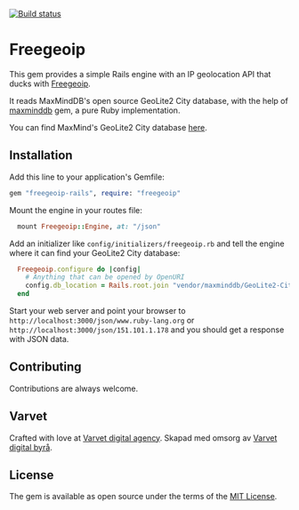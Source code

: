 [![Build status](https://travis-ci.org/varvet/freegeoip-rails.svg?branch=master)](https://travis-ci.org/varvet/freegeoip-rails)

# Freegeoip

This gem provides a simple Rails engine with an IP geolocation API that ducks with [Freegeoip](https://github.com/fiorix/freegeoip).

It reads MaxMindDB's open source GeoLite2 City database, with the help of [maxminddb](https://github.com/yhirose/maxminddb) gem, a pure Ruby implementation.

You can find MaxMind's GeoLite2 City database [here](https://dev.maxmind.com/geoip/geoip2/geolite2/).


## Installation

Add this line to your application's Gemfile:

```ruby
gem "freegeoip-rails", require: "freegeoip"
```

Mount the engine in your routes file:

```ruby
  mount Freegeoip::Engine, at: "/json"
```

Add an initializer like `config/initializers/freegeoip.rb` and tell the engine where it can find your GeoLite2 City database:

```ruby
  Freegeoip.configure do |config|
    # Anything that can be opened by OpenURI
    config.db_location = Rails.root.join "vendor/maxminddb/GeoLite2-City.mmdb"
  end
```

Start your web server and point your browser to `http://localhost:3000/json/www.ruby-lang.org` or `http://localhost:3000/json/151.101.1.178` and you should get a response with JSON data.

## Contributing

Contributions are always welcome.


## Varvet

Crafted with love at [Varvet digital agency](https://www.varvet.com/).
Skapad med omsorg av [Varvet digital byrå](https://www.varvet.se/).

## License

The gem is available as open source under the terms of the [MIT License](http://opensource.org/licenses/MIT).

